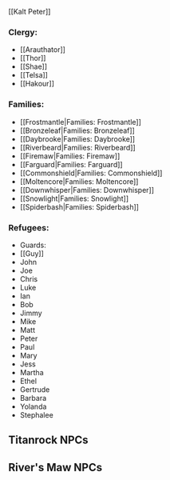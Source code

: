 [[Kalt Peter]]

### Clergy:
* [[Arauthator]]
* [[Thor]]
* [[Shae]]
* [[Telsa]]
* [[Hakour]]

### Families:
* [[Frostmantle|Families: Frostmantle]]
* [[Bronzeleaf|Families: Bronzeleaf]]
* [[Daybrooke|Families: Daybrooke]]
* [[Riverbeard|Families: Riverbeard]]
* [[Firemaw|Families: Firemaw]]
* [[Farguard|Families: Farguard]]
* [[Commonshield|Families: Commonshield]]
* [[Moltencore|Families: Moltencore]]
* [[Downwhisper|Families: Downwhisper]]
* [[Snowlight|Families: Snowlight]]
* [[Spiderbash|Families: Spiderbash]]

### Refugees:
* Guards:
 * [[Guy]]
 * John
 * Joe
 * Chris
 * Luke
 * Ian
* Bob
* Jimmy
* Mike
* Matt
* Peter
* Paul
* Mary
* Jess
* Martha
* Ethel
* Gertrude
* Barbara
* Yolanda
* Stephalee
 
 ## Titanrock NPCs
 
 ## River's Maw NPCs